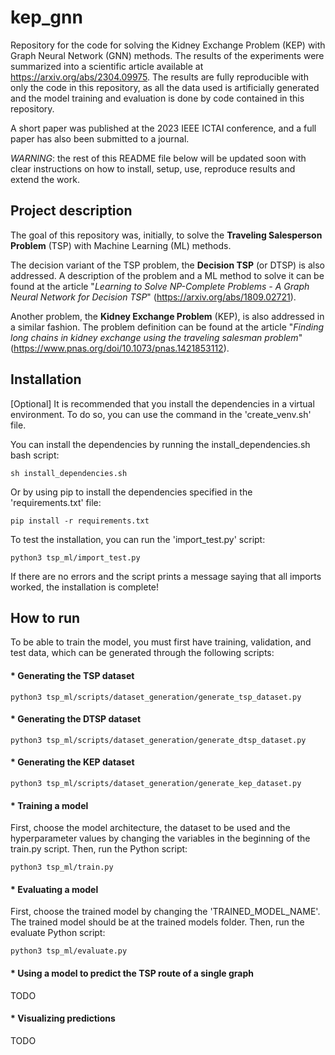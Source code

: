 # kep_gnn

Repository for the code for solving the Kidney Exchange Problem (KEP) with Graph Neural Network (GNN) methods.
The results of the experiments were summarized into a scientific article available at https://arxiv.org/abs/2304.09975.
The results are fully reproducible with only the code in this repository, as all the data used is artificially generated and the model training and evaluation is done by code contained in this repository.

A short paper was published at the 2023 IEEE ICTAI conference, and a full paper has also been submitted to a journal.

*WARNING*: the rest of this README file below will be updated soon with clear instructions on how to install, setup, use, reproduce results and extend the work.

## Project description

The goal of this repository was, initially, to solve the __Traveling Salesperson Problem__ (TSP) with Machine Learning (ML) methods.

The decision variant of the TSP problem, the __Decision TSP__ (or DTSP) is also addressed. A description of the problem and a ML method to solve it can be found at the article "_Learning to Solve NP-Complete Problems - A Graph Neural Network for Decision TSP_" (https://arxiv.org/abs/1809.02721).

Another problem, the __Kidney Exchange Problem__ (KEP), is also addressed in a similar fashion. The problem definition can be found at the article "_Finding long chains in kidney exchange using the traveling salesman problem_" (https://www.pnas.org/doi/10.1073/pnas.1421853112).

## Installation

[Optional] It is recommended that you install the dependencies in a virtual environment. To do so, you can use the command in the 'create_venv.sh' file.

You can install the dependencies by running the install_dependencies.sh bash script:
```bashrc
sh install_dependencies.sh
```

Or by using pip to install the dependencies specified in the 'requirements.txt' file:
```bashrc
pip install -r requirements.txt
```

To test the installation, you can run the 'import_test.py' script:
```bashrc
python3 tsp_ml/import_test.py
```
If there are no errors and the script prints a message saying that all imports worked, the installation is complete!

## How to run
To be able to train the model, you must first have training, validation, and test data, which can be generated through the following scripts:

#### * Generating the TSP dataset
```bashrc
python3 tsp_ml/scripts/dataset_generation/generate_tsp_dataset.py
```

#### * Generating the DTSP dataset
```bashrc
python3 tsp_ml/scripts/dataset_generation/generate_dtsp_dataset.py
```

#### * Generating the KEP dataset
```bashrc
python3 tsp_ml/scripts/dataset_generation/generate_kep_dataset.py
```

#### * Training a model
First, choose the model architecture, the dataset to be used and the hyperparameter values by changing the variables in the beginning of the train.py script. Then, run the Python script:
```bashrc
python3 tsp_ml/train.py
```

#### * Evaluating a model
First, choose the trained model by changing the 'TRAINED_MODEL_NAME'. The trained model should be at the trained models folder. Then, run the evaluate Python script:
```bashrc
python3 tsp_ml/evaluate.py
```

#### * Using a model to predict the TSP route of a single graph
TODO

#### * Visualizing predictions
TODO
